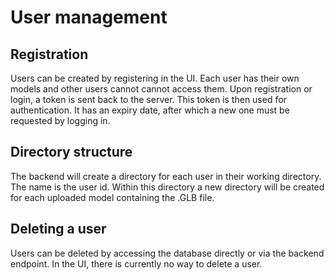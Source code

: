 # User management

## Registration

Users can be created by registering in the UI. Each user has their own models and other users cannot
cannot access them. Upon registration or login, a token is sent back to the server. This token is then
used for authentication. It has an expiry date, after which a new one must be requested by logging in.

## Directory structure

The backend will create a directory for each user in their working directory. The name is the user id.
Within this directory a new directory will be created for each uploaded model containing the .GLB file.

## Deleting a user

Users can be deleted by accessing the database directly or via the backend endpoint. In the
UI, there is currently no way to delete a user.